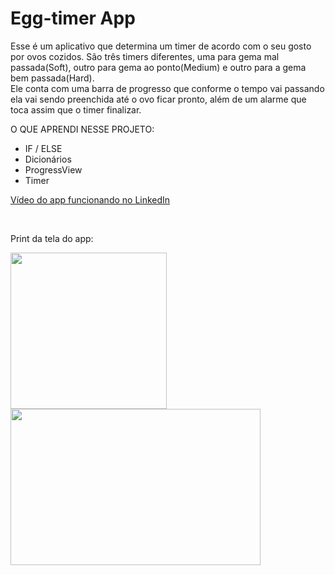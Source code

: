 # Egg-timer App

Esse é um aplicativo que determina um timer de acordo com o seu gosto por ovos cozidos. São três timers diferentes, uma para gema mal passada(Soft), outro para gema ao ponto(Medium) e outro para a gema bem passada(Hard).
<br>Ele conta com uma barra de progresso que conforme o tempo vai passando ela vai sendo preenchida até o ovo ficar pronto, além de um alarme que toca assim que o timer finalizar.

O QUE APRENDI NESSE PROJETO:

- IF / ELSE
- Dicionários
- ProgressView
- Timer

<a href="https://www.linkedin.com/feed/update/urn:li:activity:6874852599376543745/" target= "_blank">Vídeo do app funcionando no LinkedIn</a>

<br>
<div>
<p>Print da tela do app:</p>
<img src="https://user-images.githubusercontent.com/93380504/145489081-8e438504-db4d-43f2-b46c-6f8bc78b0782.png" width="250px" />
<img src="https://user-images.githubusercontent.com/93380504/145489073-577868f6-8310-4232-a5ae-ae30d93e58ca.png" width="400px" height="250px" />
</div>

